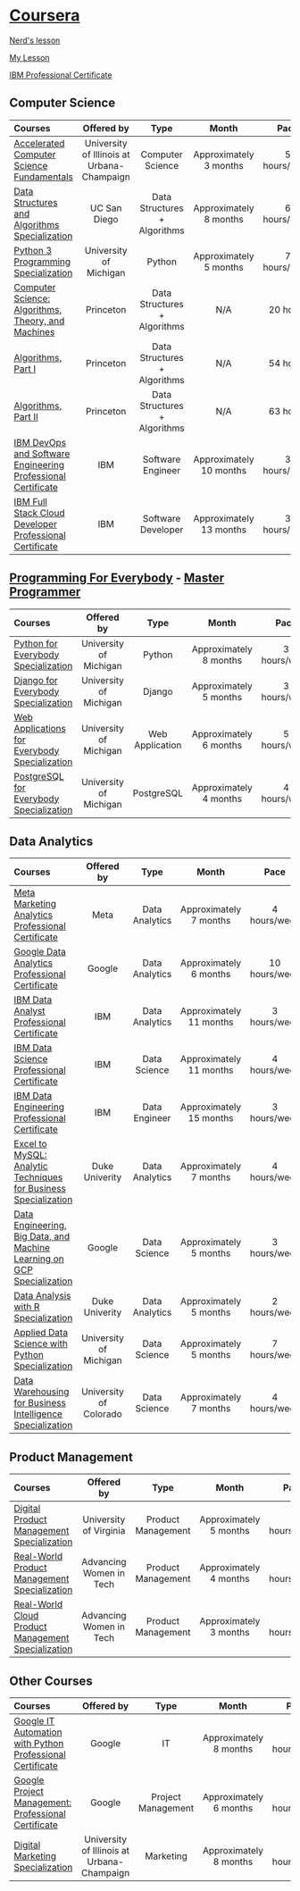 # [Coursera](https://www.coursera.org/) 

[Nerd's lesson](https://www.youtube.com/c/Nerdslesson/playlists) 

[My Lesson](https://www.youtube.com/c/MyLesson007/playlists) 

[IBM Professional Certificate](https://www.coursera.org/programs/online-learning-from-your-dol-new-york-city-6jrvh/browse?currentTab=CATALOG&query=ibm)

## Computer Science

Courses | Offered by | Type | Month | Pace |
:-- | :--: | :--: | :--: | :--: |
[Accelerated Computer Science Fundamentals](https://www.coursera.org/specializations/cs-fundamentals) | University of Illinois at Urbana-Champaign| Computer Science | Approximately 3 months | 5 hours/week | 
[Data Structures and Algorithms Specialization](https://www.coursera.org/learn/algorithms-part1) | UC San Diego  | Data Structures + Algorithms| Approximately 8 months | 6 hours/week | 
[Python 3 Programming Specialization](https://www.coursera.org/specializations/python-3-programming) | University of Michigan | Python | Approximately 5 months | 7 hours/week | 
[Computer Science: Algorithms, Theory, and Machines](https://www.coursera.org/learn/cs-algorithms-theory-machines?ranMID=40328&ranEAID=PtFMiHYfEVk&ranSiteID=PtFMiHYfEVk-MdLu3w5rvGtlxP2zE1xOPQ&siteID=PtFMiHYfEVk-MdLu3w5rvGtlxP2zE1xOPQ&utm_content=10&utm_medium=partners&utm_source=linkshare&utm_campaign=PtFMiHYfEVk) | Princeton | Data Structures + Algorithms| N/A | 20 hours |
[Algorithms, Part I](https://www.coursera.org/learn/algorithms-part1) | Princeton | Data Structures + Algorithms| N/A | 54 hours |
[Algorithms, Part II](https://www.coursera.org/learn/algorithms-part2) | Princeton | Data Structures + Algorithms| N/A | 63 hours |
[IBM DevOps and Software Engineering Professional Certificate](https://www.coursera.org/professional-certificates/devops-and-software-engineering) | IBM | Software Engineer | Approximately 10 months | 3 hours/week | 
[IBM Full Stack Cloud Developer Professional Certificate](https://www.coursera.org/professional-certificates/ibm-full-stack-cloud-developer) | IBM | Software Developer | Approximately 13 months | 3 hours/week | 

##  [Programming For Everybody](https://online.dr-chuck.com/) - [Master Programmer](https://www.youtube.com/watch?v=z3o6yEzcnLc&list=PLCQPtDKqOL2Mw2LqdGfCirOzrnJmMA9hZ&index=5&t=1413s)

Courses | Offered by | Type | Month | Pace | Video |
:-- | :--: | :--: | :--: | :--: | :--: |
[Python for Everybody Specialization](https://www.coursera.org/specializations/python) | University of Michigan | Python | Approximately 8 months | 3 hours/week | [Video](https://www.youtube.com/watch?v=8DvywoWv6fI&list=PLCQPtDKqOL2Mw2LqdGfCirOzrnJmMA9hZ&index=1&t=119s) |
[Django for Everybody Specialization](https://www.coursera.org/specializations/django) | University of Michigan | Django | Approximately 5 months | 3 hours/week | [Video](https://www.youtube.com/watch?v=o0XbHvKxw7Y&list=PLCQPtDKqOL2Mw2LqdGfCirOzrnJmMA9hZ&index=3&t=2s) |
[Web Applications for Everybody Specialization](https://www.coursera.org/specializations/web-applications) | University of Michigan | Web Application | Approximately 6 months | 5 hours/week | [Video](https://www.youtube.com/watch?v=xr6uZDRTna0&list=PLCQPtDKqOL2Mw2LqdGfCirOzrnJmMA9hZ&index=4) |
[PostgreSQL for Everybody Specialization](https://www.coursera.org/specializations/postgresql-for-everybody) | University of Michigan | PostgreSQL | Approximately 4 months | 4 hours/week | [Video](https://www.youtube.com/playlist?list=PLlRFEj9H3Oj7Oj3ndXmNS1FFOUyQP-gEa) |


## Data Analytics

Courses | Offered by | Type | Month | Pace |
:-- | :--: | :--: | :--: | :--: |
[Meta Marketing Analytics Professional Certificate](https://www.coursera.org/professional-certificates/facebook-marketing-analytics) | Meta | Data Analytics | Approximately 7 months | 4 hours/week | 
[Google Data Analytics Professional Certificate](https://www.coursera.org/professional-certificates/google-data-analytics) | Google | Data Analytics | Approximately 6 months | 10 hours/week | 
[IBM Data Analyst Professional Certificate](https://www.coursera.org/professional-certificates/ibm-data-analyst) | IBM | Data Analytics | Approximately 11 months | 3 hours/week | 
[IBM Data Science Professional Certificate](https://www.coursera.org/professional-certificates/ibm-data-science) | IBM | Data Science | Approximately 11 months | 4 hours/week | 
[IBM Data Engineering Professional Certificate](https://www.coursera.org/professional-certificates/ibm-data-engineer) | IBM | Data Engineer | Approximately 15 months | 3 hours/week | 
[Excel to MySQL: Analytic Techniques for Business Specialization](https://www.coursera.org/specializations/excel-mysql) | Duke Univerity | Data Analytics | Approximately 7 months | 4 hours/week | 
[Data Engineering, Big Data, and Machine Learning on GCP Specialization](https://www.coursera.org/specializations/gcp-data-machine-learning) | Google | Data Science | Approximately 5 months | 3 hours/week | 
[Data Analysis with R Specialization](https://www.coursera.org/specializations/statistics#courses) | Duke Univerity | Data Analytics | Approximately 5 months | 2 hours/week | 
[Applied Data Science with Python Specialization](https://www.coursera.org/specializations/data-science-python#courses) | University of Michigan | Data Science | Approximately 5 months | 7 hours/week | 
[Data Warehousing for Business Intelligence Specialization](https://www.coursera.org/specializations/data-warehousing#courses) | University of Colorado | Data Science | Approximately 7 months | 4 hours/week | 

## Product Management

Courses | Offered by | Type | Month | Pace |
:-- | :--: | :--: | :--: | :--: |
[Digital Product Management Specialization](https://www.coursera.org/specializations/uva-darden-digital-product-management) | University of Virginia | Product Management | Approximately 5 months | 3 hours/week | 
[Real-World Product Management Specialization](https://www.coursera.org/specializations/real-world-product-management) | Advancing Women in Tech | Product Management | Approximately 4 months | 4 hours/week | 
[Real-World Cloud Product Management Specialization](https://www.coursera.org/specializations/real-world-cloud-pm) | Advancing Women in Tech | Product Management | Approximately 3 months | 1 hours/week | 

## Other Courses

Courses | Offered by | Type | Month | Pace |
:-- | :--: | :--: | :--: | :--: |
[Google IT Automation with Python Professional Certificate](https://www.coursera.org/professional-certificates/google-it-automation) | Google | IT | Approximately 8 months | 4 hours/week | 
[Google Project Management: Professional Certificate](https://www.coursera.org/professional-certificates/google-project-management) | Google | Project Management | Approximately 6 months | 10 hours/week | 
[Digital Marketing Specialization](https://www.coursera.org/specializations/digital-marketing) | University of Illinois at Urbana-Champaign| Marketing | Approximately 8 months | 5 hours/week | 
